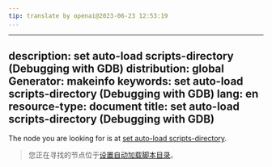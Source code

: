 ```yaml
---
tip: translate by openai@2023-06-23 12:53:19
...
```

---
description: set auto-load scripts-directory (Debugging with GDB)
distribution: global
Generator: makeinfo
keywords: set auto-load scripts-directory (Debugging with GDB)
lang: en
resource-type: document
title: set auto-load scripts-directory (Debugging with GDB)
---

The node you are looking for is at [set auto-load scripts-directory](objfile_002dgdbdotext-file.html#set-auto_002dload-scripts_002ddirectory).

> 您正在寻找的节点位于[设置自动加载脚本目录](objfile_002dgdbdotext-file.html#set-auto_002dload-scripts_002ddirectory)。
